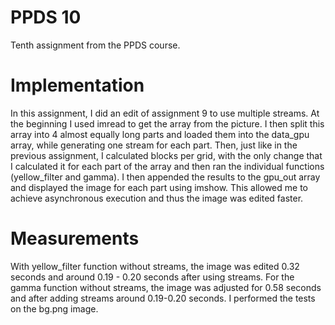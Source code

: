 # PPDS 10
Tenth assignment from the PPDS course.

# Implementation
In this assignment, I did an edit of assignment 9 to use multiple streams. At the beginning I used imread to get the array from the picture.
I then split this array into 4 almost equally long parts and loaded them into the data_gpu array, while generating one stream for each part.
Then, just like in the previous assignment, I calculated blocks per grid, with the only change that I calculated it for each part of the array and then ran the individual functions (yellow_filter and gamma).
I then appended the results to the gpu_out array and displayed the image for each part using imshow.
This allowed me to achieve asynchronous execution and thus the image was edited faster.

# Measurements
With yellow_filter function without streams, the image was edited
0.32 seconds and around 0.19 - 0.20 seconds after using streams. For the gamma function without streams, the image was adjusted for 0.58 seconds and after adding streams around 0.19-0.20 seconds.
I performed the tests on the bg.png image.


